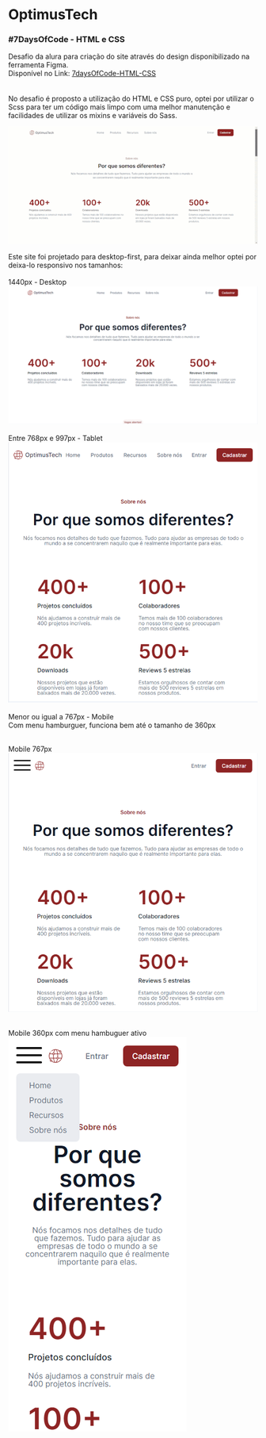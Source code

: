 # OptimusTech
### #7DaysOfCode - HTML e CSS

Desafio da alura para criação do site através do design disponibilizado na ferramenta Figma. <br>
Disponível no Link: [7daysOfCode-HTML-CSS](https://www.figma.com/file/mm3MLozvUDGhDRTxSLlGL5/7daysOfCode-HTML-CSS?type=design&node-id=0-1&mode=design&t=EWHJviLW4qnO0GAh-0)
<br><br><br>
No desafio é proposto a utilização do HTML e CSS puro, optei por utilizar o Scss para ter um código mais limpo com uma melhor manutenção e facilidades de utilizar os mixins e variáveis do Sass.

![Preview](./assets/img/OptimusTech.gif "preview")

Este site foi projetado para desktop-first, para deixar ainda melhor optei por deixa-lo responsivo nos tamanhos:<br><br>
1440px - Desktop
![desktop](./assets/img/desktop.png "desktop - 1440")
<br><br>
Entre 768px e 997px - Tablet<br>
![tablet](./assets/img/tablet.png)
<br><br>
Menor ou igual a 767px - Mobile <br>
Com menu hamburguer, funciona bem até o tamanho de 360px<br><br>

Mobile 767px<br>
![mobile](./assets/img/mobile-767.png "mobile 767px")<br><br>

Mobile 360px com menu hambuguer ativo<br>
![mobile](./assets/img/mobile360.png "mobile 360px")

